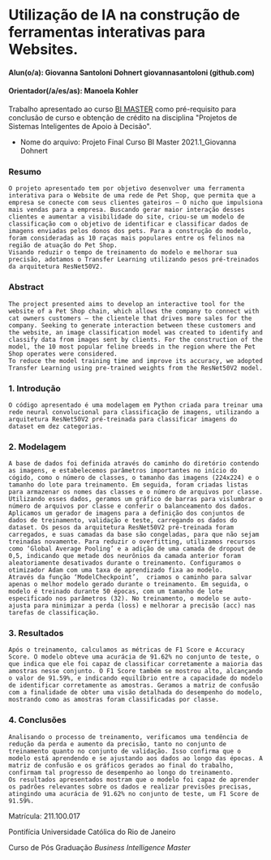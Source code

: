 # Utilização de IA na construção de ferramentas interativas para Websites. 

#### Alun(o/a): Giovanna Santoloni Dohnert giovannasantoloni (github.com)
#### Orientador(/a/es/as): Manoela Kohler

Trabalho apresentado ao curso [BI MASTER](https://ica.puc-rio.ai/bi-master) como pré-requisito para conclusão de curso e obtenção de crédito na disciplina "Projetos de Sistemas Inteligentes de Apoio à Decisão".

- Nome do arquivo: Projeto Final Curso BI Master 2021.1_Giovanna Dohnert



### Resumo

	O projeto apresentado tem por objetivo desenvolver uma ferramenta interativa para o Website de uma rede de Pet Shop, que permita que a empresa se conecte com seus clientes gateiros – O nicho que impulsiona mais vendas para a empresa. Buscando gerar maior interação desses clientes e aumentar a visibilidade do site, criou-se um modelo de classificação com o objetivo de identificar e classificar dados de imagens enviadas pelos donos dos pets. Para a construção do modelo, foram consideradas as 10 raças mais populares entre os felinos na região de atuação do Pet Shop. 
	Visando reduzir o tempo de treinamento do modelo e melhorar sua precisão, adotamos o Transfer Learning utilizando pesos pré-treinados da arquitetura ResNet50V2.

### Abstract 

	The project presented aims to develop an interactive tool for the website of a Pet Shop chain, which allows the company to connect with cat owners customers – the clientele that drives more sales for the company. Seeking to generate interaction between these customers and the website, an image classification model was created to identify and classify data from images sent by clients. For the construction of the model, the 10 most popular feline breeds in the region where the Pet Shop operates were considered.
	To reduce the model training time and improve its accuracy, we adopted Transfer Learning using pre-trained weights from the ResNet50V2 model.

### 1. Introdução

	O código apresentado é uma modelagem em Python criada para treinar uma rede neural convolucional para classificação de imagens, utilizando a arquitetura ResNet50V2 pré-treinada para classificar imagens do dataset em dez categorias.

### 2. Modelagem

	A base de dados foi definida através do caminho do diretório contendo as imagens, e estabelecemos parâmetros importantes no início do cógido, como o número de classes, o tamanho das imagens (224x224) e o tamanho do lote para treinamento. Em seguida, foram criadas listas para armazenar os nomes das classes e o número de arquivos por classe. Utilizando esses dados, geramos um gráfico de barras para vislumbrar o número de arquivos por classe e conferir o balanceamento dos dados. 
	Aplicamos um gerador de imagens para a definição dos conjuntos de dados de treinamento, validação e teste, carregando os dados do dataset. Os pesos da arquitetura ResNet50V2 pré-treinada foram carregados, e suas camadas da base são congeladas, para que não sejam treinadas novamente. Para reduzir o overfitting, utilizamos recursos como ‘Global Average Pooling’ e a adição de uma camada de dropout de 0,5, indicando que metade dos neurônios da camada anterior foram aleatoriamente desativados durante o treinamento. Configuramos o otimizador Adam com uma taxa de aprendizado fixa ao modelo. 
	Através da função ‘ModelCheckpoint’,  criamos o caminho para salvar apenas o melhor modelo gerado durante o treinamento. Em seguida, o modelo é treinado durante 50 épocas, com um tamanho de lote especificado nos parâmetros (32). No treinamento, o modelo se auto-ajusta para minimizar a perda (loss) e melhorar a precisão (acc) nas tarefas de classificação. 

### 3. Resultados

	Após o treinamento, calculamos as métricas de F1 Score e Accuracy Score. O modelo obteve uma acurácia de 91.62% no conjunto de teste, o que indica que ele foi capaz de classificar corretamente a maioria das amostras nesse conjunto. O F1 Score também se mostrou alto, alcançando o valor de 91.59%, e indicando equilíbrio entre a capacidade do modelo de identificar corretamente as amostras. Geramos a matriz de confusão com a finalidade de obter uma visão detalhada do desempenho do modelo, mostrando como as amostras foram classificadas por classe. 
	
### 4. Conclusões

	Analisando o processo de treinamento, verificamos uma tendência de redução da perda e aumento da precisão, tanto no conjunto de treinamento quanto no conjunto de validação. Isso confirma que o modelo está aprendendo e se ajustando aos dados ao longo das épocas. A matriz de confusão e os gráficos gerados ao final do trabalho, confirmam tal progresso de desempenho ao longo do treinamento.
	Os resultados apresentados mostram que o modelo foi capaz de aprender os padrões relevantes sobre os dados e realizar previsões precisas, atingindo uma acurácia de 91.62% no conjunto de teste, um F1 Score de 91.59%. 

Matrícula: 211.100.017

Pontifícia Universidade Católica do Rio de Janeiro

Curso de Pós Graduação *Business Intelligence Master*

